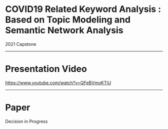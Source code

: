 # COVID19 Related Keyword Analysis : Based on Topic Modeling and Semantic Network Analysis
2021 Capstone

---

# Presentation Video
https://www.youtube.com/watch?v=QFeBVmoKTiU

---

# Paper
Decision in Progress
